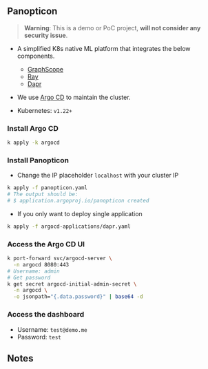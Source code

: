 
## Panopticon

> **Warning**: This is a demo or PoC project,
  **will not consider any security issue**.

* A simplified K8s native ML platform that
  integrates the below components.
  - [GraphScope](https://github.com/alibaba/GraphScope)
  - [Ray](https://github.com/ray-project/ray)
  - [Dapr](https://github.com/dapr/dapr)

* We use [Argo CD](https://github.com/argoproj/argo-cd) to maintain the cluster.

* Kubernetes: `v1.22+`

### Install Argo CD

```zsh
k apply -k argocd
```

### Install Panopticon

* Change the IP placeholder `localhost` with your cluster IP

```zsh
k apply -f panopticon.yaml
# The output should be:
# $ application.argoproj.io/panopticon created
```

* If you only want to deploy single application

```zsh
k apply -f argocd-applications/dapr.yaml
```

### Access the Argo CD UI

```zsh
k port-forward svc/argocd-server \
  -n argocd 8080:443
# Username: admin
# Get password
k get secret argocd-initial-admin-secret \
  -n argocd \
  -o jsonpath="{.data.password}" | base64 -d
```

### Access the dashboard

* Username: `test@demo.me`
* Password: `test`

## Notes
